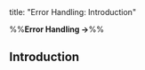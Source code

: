 <frontmatter>
title: "Error Handling: Introduction"
</frontmatter>

<link rel="stylesheet" href="{{baseUrl}}/css/textbook.css">

<div class="website-content">

%%**Error Handling →**%%

## Introduction

<div id="main">

<include src="what/embed.md" />

</div>

</div>
